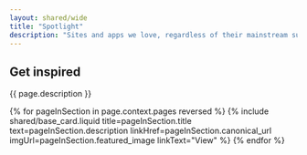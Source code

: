 ```yaml
---
layout: shared/wide
title: "Spotlight"
description: "Sites and apps we love, regardless of their mainstream success. Always pushing the web forward. Click through for interviews with the developers and pro/cons."
---
```


<div class="wf-subheading">
  <div class="page-content">
    <h2>Get inspired</h2>
    <p>
      {{ page.description }}
    </p>
  </div>
</div>

<div class="page-content">
  <div class="mdl-grid">
    {% for pageInSection in page.context.pages reversed %}
      {% include shared/base_card.liquid title=pageInSection.title text=pageInSection.description linkHref=pageInSection.canonical_url imgUrl=pageInSection.featured_image linkText="View" %}
    {% endfor %}
  </div>
</div>
